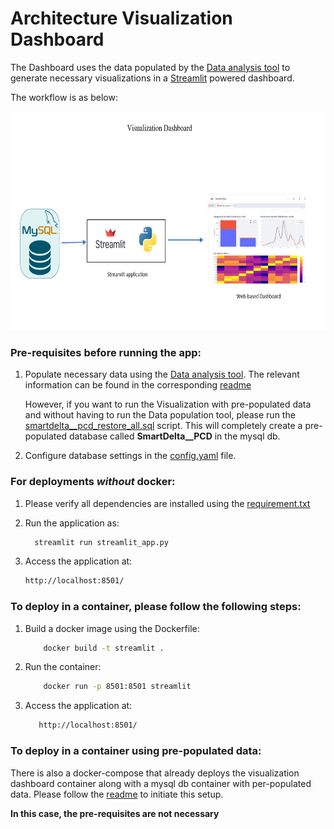 # Architecture Visualization Dashboard

The Dashboard uses the data populated by the [Data analysis tool](https://github.com/SmartDeltaFraunhoferFOKUS/Architecture_Visualization_Tool/tree/master/Data_analysis_tool) to generate necessary visualizations in a [Streamlit](https://streamlit.io/) powered dashboard.

The workflow is as below:

<img src= "https://github.com/SmartDeltaFraunhoferFOKUS/Architecture_Visualization_Tool/blob/master/_img/visualization_dashboard.png" width="900" height="350">

### Pre-requisites before running the app:
1. Populate necessary data using the [Data analysis tool](https://github.com/SmartDeltaFraunhoferFOKUS/Architecture_Visualization_Tool/tree/master/Data_analysis_tool). The relevant information can be found in the corresponding [readme](https://github.com/SmartDeltaFraunhoferFOKUS/Architecture_Visualization_Tool/blob/master/Data_analysis_tool/README.md)

    However, if you want to run the Visualization with pre-populated data and without having to run the Data population tool, please run the [smartdelta__pcd_restore_all.sql](https://github.com/SmartDeltaFraunhoferFOKUS/Architecture_Visualization_Tool/blob/master/Data_analysis_tool/db_scripts/complete_data_backup/smartdelta__pcd_restore_all.sql) script. This will completely create a pre-populated database called **SmartDelta__PCD** in the mysql db.

2. Configure database settings in the [config.yaml](https://github.com/SmartDeltaFraunhoferFOKUS/Architecture_Visualization_Tool/blob/master/Visualization_dashboard/config.yaml) file.


### For deployments *without* docker:
1. Please verify all dependencies are installed using the [requirement.txt](https://github.com/SmartDeltaFraunhoferFOKUS/Architecture_Visualization_Tool/blob/master/Visualization_dashboard/requirements.txt)

2. Run the application as:
	```bash
	  streamlit run streamlit_app.py
	```
 
3. Access the application at:
	```bash
	http://localhost:8501/
	```
 
### To deploy in a container, please follow the following steps:

1. Build a docker image using the Dockerfile:
   ```bash
       docker build -t streamlit .
   ```
	
2. Run the container:
   ```bash
       docker run -p 8501:8501 streamlit
    ```

3. Access the application at:
    ```bash
       http://localhost:8501/
    ```

### To deploy in a container using pre-populated data:

There is also a docker-compose that already deploys the visualization dashboard container along with a mysql db container with per-populated data. Please follow the [readme](https://github.com/SmartDeltaFraunhoferFOKUS/Architecture_Visualization_Tool#running-the-dashboard-with-pre-computed-data) to initiate this setup.

**In this case, the pre-requisites are not necessary**